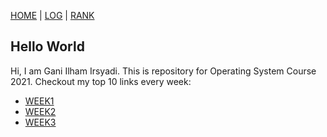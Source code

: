 [HOME](.) | [LOG](TXT/mylog.txt) | [RANK](TXT/myrank.txt)

## Hello World
Hi, I am Gani Ilham Irsyadi. This is repository for Operating System Course 2021. Checkout my top 10 links every week:
 - [WEEK1](W01/)
 - [WEEK2](W02/)
 - [WEEK3](W03/)
